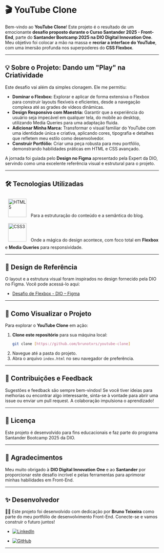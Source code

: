 # 🎬 YouTube Clone

Bem-vindo ao **YouTube Clone**\! Este projeto é o resultado de um emocionante **desafio proposto durante o Curso Santander 2025 - Front-End**, parte do **Santander Bootcamp 2025 na DIO Digital Innovation One**. Meu objetivo foi colocar a mão na massa e **recriar a interface do YouTube**, com uma imersão profunda nos superpoderes do **CSS Flexbox**.

-----

## 💡 Sobre o Projeto: Dando um "Play" na Criatividade

Este desafio vai além da simples clonagem. Ele me permitiu:

  * **Dominar o Flexbox:** Explorar e aplicar de forma extensiva o Flexbox para construir layouts flexíveis e eficientes, desde a navegação complexa até as grades de vídeos dinâmicas.
  * **Design Responsivo com Maestria:** Garantir que a experiência do usuário seja impecável em qualquer tela, do mobile ao desktop, utilizando Media Queries para uma adaptação fluida.
  * **Adicionar Minha Marca:** Transformar o visual familiar do YouTube com uma identidade única e criativa, aplicando cores, tipografia e detalhes que refletem meu estilo como desenvolvedor.
  * **Construir Portfólio:** Criar uma peça robusta para meu portfólio, demonstrando habilidades práticas em HTML e CSS avançado.

A jornada foi guiada pelo **Design no Figma** apresentado pela Expert da DIO, servindo como uma excelente referência visual e estrutural para o projeto.

-----

## 🛠️ Tecnologias Utilizadas

<div>
<a href="https://www.w3schools.com/html/default.asp" target="_blank"><img style="margin: 10px" src="https://profilinator.rishav.dev/skills-assets/html5-original-wordmark.svg" alt="HTML5" height="60" /></a>
<span>Para a estruturação do conteúdo e a semântica do blog.</span>
</div>


<div>
<a href="https://www.w3schools.com/css/" target="_blank"><img style="margin: 10px" src="https://profilinator.rishav.dev/skills-assets/css3-original-wordmark.svg" alt="CSS3" height="60" /></a>
<span>Onde a mágica do design acontece, com foco total em <strong>Flexbox</strong> e <strong>Media Queries</strong> para responsividade.</span>
</div> 

-----

## 🎨 Design de Referência

O layout e a estrutura visual foram inspirados no design fornecido pela DIO no Figma. Você pode acessá-lo aqui:

  * [Desafio de Flexbox - DIO – Figma](https://www.google.com/search?q=https://www.figma.com/community/file/1029140409890289139/desafio-de-flexbox-dio)

-----

## 🚀 Como Visualizar o Projeto

Para explorar o **YouTube Clone** em ação:

1.  **Clone este repositório** para sua máquina local:
    ```bash
    git clone [https://github.com/brunotxrs/youtube-clone]
    ```
2.  Navegue até a pasta do projeto.
3.  Abra o arquivo `index.html` no seu navegador de preferência.

-----

## 🤝 Contribuições e Feedback

Sugestões e feedback são sempre bem-vindos\! Se você tiver ideias para melhorias ou encontrar algo interessante, sinta-se à vontade para abrir uma issue ou enviar um pull request. A colaboração impulsiona o aprendizado\!

-----

## 📄 Licença

Este projeto é desenvolvido para fins educacionais e faz parte do programa Santander Bootcamp 2025 da DIO.

-----

## 🙏 Agradecimentos

Meu muito obrigado à **DIO Digital Innovation One** e ao **Santander** por proporcionar este desafio incrível e pelas ferramentas para aprimorar minhas habilidades em Front-End.

-----

## ✨ Desenvolvedor

👨‍💻 Este projeto foi desenvolvido com dedicação por **Bruno Teixeira** como parte do meu portfólio de desenvolvimento Front-End. Conecte-se e vamos construir o futuro juntos\!

- [![LinkedIn](https://custom-icon-badges.demolab.com/badge/LinkedIn-0A66C2?logo=linkedin-white&logoColor=fff)](https://www.linkedin.com/in/brunotxrs/)

- [![GitHub](https://img.shields.io/badge/GitHub-%23121011.svg?logo=github&logoColor=white)](https://github.com/brunotxrs)

-----